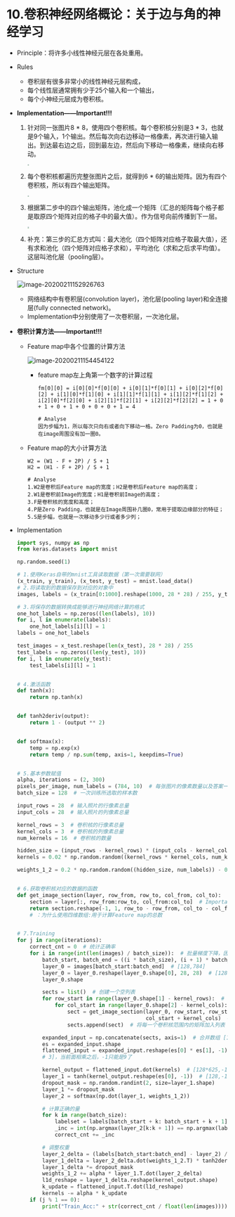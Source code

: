 # 10.卷积神经网络概论：关于边与角的神经学习

- Principle：将许多小线性神经元层在各处重用。

- Rules

  - 卷积层有很多非常小的线性神经元层构成，
  - 每个线性层通常拥有少于25个输入和一个输出，
  - 每个小神经元层成为卷积核。

- **Implementation——Important!!!**

  1. 针对同一张图片8 * 8，使用四个卷积核。每个卷积核分别是3 * 3，也就是9个输入，1个输出。然后每次向右边移动一格像素，再次进行输入输出。到达最右边之后，回到最左边，然后向下移动一格像素，继续向右移动。

     <img src="assets/卷积1.jpg" style="zoom:20%;" />

  2. 每个卷积核都遍历完整张图片之后，就得到6 * 6的输出矩阵。因为有四个卷积核，所以有四个输出矩阵。

     <img src="assets/卷积2.jpg" style="zoom:20%;" />

  3. 根据第二步中的四个输出矩阵，池化成一个矩阵（汇总的矩阵每个格子都是取原四个矩阵对应的格子中的最大值）。作为信号向前传播到下一层。

     <img src="assets/卷积3.jpg" style="zoom:20%;" />

  4. 补充：第三步的汇总方式叫：最大池化（四个矩阵对应格子取最大值），还有求和池化（四个矩阵对应格子求和），平均池化（求和之后求平均值）。这层叫池化层（pooling层）。

  

- Structure

  ![image-20200211152926763](assets/structure.png)

  - 网络结构中有卷积层(convolution layer)，池化层(pooling layer)和全连接层(fully connected network)。
  - Implementation中分别使用了一次卷积层，一次池化层。

- **卷积计算方法——Important!!!**

  <!--image是原图片，filter为卷积核，feature map为卷积结果-->

  - Feature map中各个位置的计算方法

    ![image-20200211154454122](assets/calculate1.png)

    - feature map左上角第一个数字的计算过程

      ```shell
      fm[0][0] = i[0][0]*f[0][0] + i[0][1]*f[0][1] + i[0][2]*f[0][2] + i[1][0]*f[1][0] + i[1][1]*f[1][1] + i[1][2]*f[1][2] + i[2][0]*f[2][0] + i[2][1]*f[2][1] + i[2][2]*f[2][2] = 1 + 0 + 1 + 0 + 1 + 0 + 0 + 0 + 1 = 4
      ```

      ```shell
      # Analyse
      因为步幅为1，所以每次只向右或者向下移动一格。Zero Padding为0，也就是在image周围没有加一圈0。
      ```

  - Feature map的大小计算方法

    ```
    W2 = (W1 - F + 2P) / S + 1
    H2 = (H1 - F + 2P) / S + 1
    ```

    ```shell
    # Analyse
    1.W2是卷积后Feature map的宽度；H2是卷积后Feature map的高度；
    2.W1是卷积前Image的宽度；H1是卷积前Image的高度；
    3.F是卷积核的宽度和高度；
    4.P是Zero Padding，也就是在Image周围补几圈0，常用于提取边缘部分的特征；
    5.S是步幅，也就是一次移动多少行或者多少列；
    ```

- Implementation

  ```python
  import sys, numpy as np
  from keras.datasets import mnist
  
  np.random.seed(1)
  
  # 1.使用Keras自带的mnist工具读取数据（第一次需要联网）
  (x_train, y_train), (x_test, y_test) = mnist.load_data()
  # 2.将读取到的数据保存到对应的对象中
  images, labels = (x_train[0:1000].reshape(1000, 28 * 28) / 255, y_train[0:1000])
  
  # 3.将保存的数据转换成能够进行神经网络计算的格式
  one_hot_labels = np.zeros((len(labels), 10))
  for i, l in enumerate(labels):
      one_hot_labels[i][l] = 1
  labels = one_hot_labels
  
  test_images = x_test.reshape(len(x_test), 28 * 28) / 255
  test_labels = np.zeros((len(y_test), 10))
  for i, l in enumerate(y_test):
      test_labels[i][l] = 1
  
  
  # 4.激活函数
  def tanh(x):
      return np.tanh(x)
  
  
  def tanh2deriv(output):
      return 1 - (output ** 2)
  
  
  def softmax(x):
      temp = np.exp(x)
      return temp / np.sum(temp, axis=1, keepdims=True)
  
  
  # 5.基本参数赋值
  alpha, iterations = (2, 300)
  pixels_per_image, num_labels = (784, 10)  # 每张图片的像素数量以及答案一共是10个
  batch_size = 128  # 一次训练所选取的样本数
  
  input_rows = 28  # 输入照片的行像素总量
  input_cols = 28  # 输入照片的列像素总量
  
  kernel_rows = 3  # 卷积核的行像素总量
  kernel_cols = 3  # 卷积核的列像素总量
  num_kernels = 16  # 卷积核的数量
  
  hidden_size = (input_rows - kernel_rows) * (input_cols - kernel_cols) * num_kernels  # fix:隐藏层的节点数量
  kernels = 0.02 * np.random.random((kernel_rows * kernel_cols, num_kernels)) - 0.01  # [9,16]
  
  weights_1_2 = 0.2 * np.random.random((hidden_size, num_labels)) - 0.1  # [625 * 16, 10] = [10000,10]
  
  
  # 6.获取卷积核对应的数据的函数
  def get_image_section(layer, row_from, row_to, col_from, col_to):
      section = layer[:, row_from:row_to, col_from:col_to]  # Important：这是三维数组 [128,3,3]
      return section.reshape(-1, 1, row_to - row_from, col_to - col_from)  # fix
      # ：为什么使用四维数组:用于计算Feature map的总数
  
  
  # 7.Training
  for j in range(iterations):
      correct_cnt = 0  # 统计正确率
      for i in range(int(len(images) / batch_size)):  # 批量梯度下降，因此分批循环
          batch_start, batch_end = ((i * batch_size), (i + 1) * batch_size)
          layer_0 = images[batch_start:batch_end]  # [128,784]
          layer_0 = layer_0.reshape(layer_0.shape[0], 28, 28)  # [128,28,28]三维数组
          layer_0.shape
  
          sects = list()  # 创建一个空列表
          for row_start in range(layer_0.shape[1] - kernel_rows):  # 卷积核行移动范围是是从0到图片行数减去卷积核行数
              for col_start in range(layer_0.shape[2] - kernel_cols):
                  sect = get_image_section(layer_0, row_start, row_start + kernel_rows, col_start,
                                           col_start + kernel_cols)  # [128, 1, 3, 3]
                  sects.append(sect)  # 将每一个卷积核范围内的矩阵加入列表
  
          expanded_input = np.concatenate(sects, axis=1)  # 合并数组 [128,625,3,3]
          es = expanded_input.shape
          flattened_input = expanded_input.reshape(es[0] * es[1], -1)  # -1代表自适应，因为原来是[128,625,3,
          # 3]，当前面相乘之后，-1只能是9了
  
          kernel_output = flattened_input.dot(kernels)  # [128*625,-1] * [9,16]
          layer_1 = tanh(kernel_output.reshape(es[0], -1))  # [128,-1]
          dropout_mask = np.random.randint(2, size=layer_1.shape)
          layer_1 *= dropout_mask
          layer_2 = softmax(np.dot(layer_1, weights_1_2))
  
          # 计算正确的量
          for k in range(batch_size):
              labelset = labels[batch_start + k: batch_start + k + 1]
              _inc = int(np.argmax(layer_2[k:k + 1]) == np.argmax(labelset))
              correct_cnt += _inc
  
          # 调整权重
          layer_2_delta = (labels[batch_start:batch_end] - layer_2) / (batch_size * layer_2.shape[0]) # fix
          layer_1_delta = layer_2_delta.dot(weights_1_2.T) * tanh2deriv(layer_1)
          layer_1_delta *= dropout_mask
          weights_1_2 += alpha * layer_1.T.dot(layer_2_delta)
          l1d_reshape = layer_1_delta.reshape(kernel_output.shape)
          k_update = flattened_input.T.dot(l1d_reshape)
          kernels -= alpha * k_update
      if (j % 1 == 0):
          print("Train_Acc:" + str(correct_cnt / float(len(images))))
  ```

  
